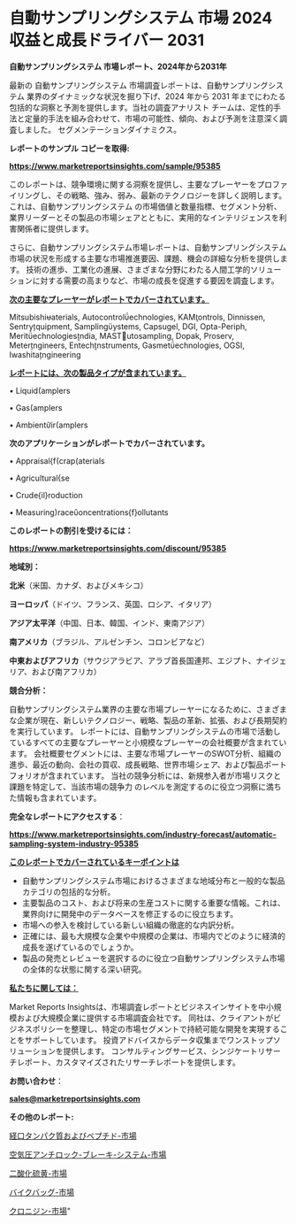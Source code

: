 # 自動サンプリングシステム 市場 2024 収益と成長ドライバー 2031

<strong>自動サンプリングシステム 市場レポート、2024年から2031年</strong>

最新の 自動サンプリングシステム 市場調査レポートは、自動サンプリングシステム 業界のダイナミックな状況を掘り下げ、2024 年から 2031 年までにわたる包括的な洞察と予測を提供します。当社の調査アナリスト チームは、定性的手法と定量的手法を組み合わせて、市場の可能性、傾向、および予測を注意深く調査しました。 セグメンテーションダイナミクス。



<strong>レポートのサンプル コピーを取得:</strong> <a href=https://www.marketreportsinsights.com/sample/95385>

<strong><u>https://www.marketreportsinsights.com/sample/95385</u></strong></a>

このレポートは、競争環境に関する洞察を提供し、主要なプレーヤーをプロファイリングし、その戦略、強み、弱み、最新のテクノロジーを詳しく説明します。 これは、自動サンプリングシステム の市場価値と数量指標、セグメント分析、業界リーダーとその製品の市場シェアとともに、実用的なインテリジェンスを利害関係者に提供します。

さらに、自動サンプリングシステム市場レポートは、自動サンプリングシステム市場の状況を形成する主要な市場推進要因、課題、機会の詳細な分析を提供します。 技術の進歩、工業化の進展、さまざまな分野にわたる人間工学的ソリューションに対する需要の高まりなど、市場の成長を促進する要因を調査します。



<strong><u>次の主要なプレーヤーがレポートでカバーされています。</u></strong>

Mitsubishiaterials, Autocontrolechnologies, KAMontrols, Dinnissen, Sentryquipment, Samplingystems, Capsugel, DGI, Opta-Periph, Meritechnologiesndia, MASTutosampling, Dopak, Proserv, Meterngineers, Entechnstruments, Gasmetechnologies, OGSI, Iwashitangineering



<strong><u><b>レポートには、次の製品タイプが含まれています。</b></u></strong>

• Liquidamplers

• Gasamplers

• Ambientiramplers



<strong><b>次のアプリケーションがレポートでカバーされています。</b></strong>

• Appraisalfcrapaterials

• Agriculturalse

• Crudeilroduction

• Measuringraceoncentrationsfollutants



<strong><b>このレポートの割引を受けるには：</b></strong><a href=https://www.marketreportsinsights.com/discount/95385>

<strong><u>https://www.marketreportsinsights.com/discount/95385</u></strong></a>



<strong>地域別：</strong>



<strong>北米</strong>（米国、カナダ、およびメキシコ）



<strong>ヨーロッパ</strong>（ドイツ、フランス、英国、ロシア、イタリア）



<strong>アジア太平洋</strong>（中国、日本、韓国、インド、東南アジア）



<strong>南アメリカ</strong>（ブラジル、アルゼンチン、コロンビアなど）



<strong>中東およびアフリカ</strong>（サウジアラビア、アラブ首長国連邦、エジプト、ナイジェリア、および南アフリカ）



<strong>競合分析：</strong>

自動サンプリングシステム業界の主要な市場プレーヤーになるために、さまざまな企業が現在、新しいテクノロジー、戦略、製品の革新、拡張、および長期契約を実行しています。 レポートには、自動サンプリングシステムの市場で活動しているすべての主要なプレーヤーと小規模なプレーヤーの会社概要が含まれています。 会社概要セグメントには、主要な市場プレーヤーのSWOT分析、組織の進歩、最近の動向、会社の買収、成長戦略、世界市場シェア、および製品ポートフォリオが含まれています。 当社の競争分析には、新規参入者が市場リスクと課題を特定して、当該市場の競争力 のレベルを測定するのに役立つ洞察に満ちた情報も含まれています。



<strong>完全なレポートにアクセスする</strong>：

<a href=https://www.marketreportsinsights.com/industry-forecast/automatic-sampling-system-industry-95385>

<strong><u>https://www.marketreportsinsights.com/industry-forecast/automatic-sampling-system-industry-95385</u></strong></a>



<strong><u><b>このレポートでカバーされているキーポイントは</b></u></strong>
<ul>
  <li>自動サンプリングシステム市場におけるさまざまな地域分布と一般的な製品カテゴリの包括的な分析。</li>
  <li>主要製品のコスト、および将来の生産コストに関する重要な情報。これは、業界向けに開発中のデータベースを修正するのに役立ちます。</li>
  <li>市場への参入を検討している新しい組織の徹底的な内訳分析。</li>
  <li>正確には、最も大規模な企業や中規模の企業は、市場内でどのように経済的成長を遂げているのでしょうか。</li>
  <li>製品の発売とレビューを選択するのに役立つ自動サンプリングシステム市場の全体的な状態に関する深い研究。</li>
</ul>


<strong><u><b>私たちに関しては：</b></u></strong>

Market Reports Insightsは、市場調査レポートとビジネスインサイトを中小規模および大規模企業に提供する市場調査会社です。 同社は、クライアントがビジネスポリシーを整理し、特定の市場セグメントで持続可能な開発を実現することをサポートしています。 投資アドバイスからデータ収集までワンストップソリューションを提供します。 コンサルティングサービス、シンジケートリサーチレポート、カスタマイズされたリサーチレポートを提供します。



<strong><b>お問い合わせ</b></strong>：

<a href=mailto:sales@marketreportsinsights.com>

<strong><u>sales@marketreportsinsights.com</u></strong></a>



<strong>その他のレポート:</strong>

<a href=https://www.linkedin.com/pulse/経口タンパク質およびペプチド-市場-2023-最新の-cagr-および成長分析-2030-pr-news-hub-69uqf/>経口タンパク質およびペプチド-市場</a>

<a href=https://www.linkedin.com/pulse/空気圧アンチロック-ブレーキ-システム-市場-2023-総利益と主要ベンダー-terqf/>空気圧アンチロック-ブレーキ-システム-市場</a>

<a href=https://www.linkedin.com/pulse/二酸化硫黄-市場-2023-総利益と主要ベンダー-2030-pr-news-hub-uevaf/>二酸化硫黄-市場</a>

<a href=https://www.linkedin.com/pulse/バイクバッグ-市場-2023-総合分析と事業成長戦略-2030-analytics-achievers-24-analysis-30n0f/>バイクバッグ-市場</a>

<a href=https://www.linkedin.com/pulse/クロニジン-市場-2023-最新の-cagr-および成長分析-2030-bmdif/>クロニジン-市場</a>"
